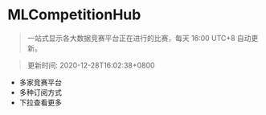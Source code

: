 # MLCompetitionHub

> 一站式显示各大数据竞赛平台正在进行的比赛，每天 16:00 UTC+8 自动更新。
  
> 更新时间: 2020-12-28T16:02:38+0800 

* 多家竞赛平台
* 多种订阅方式
* 下拉查看更多
